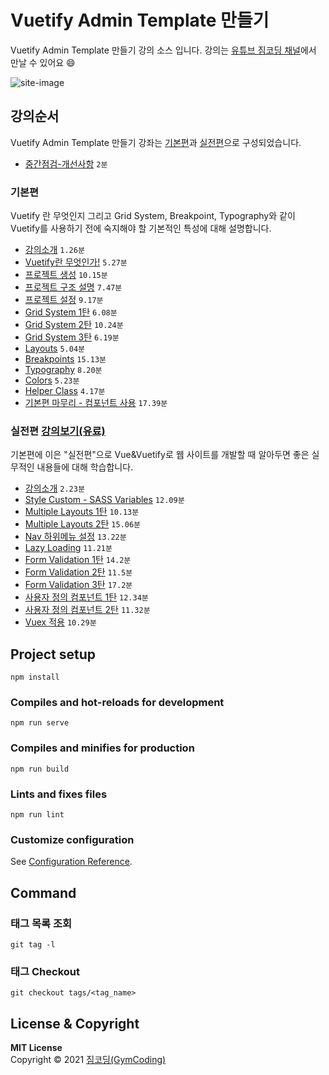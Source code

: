 # Vuetify Admin Template 만들기
Vuetify Admin Template 만들기 강의 소스 입니다. 강의는 [유튜브 짐코딩 채널](https://www.youtube.com/channel/UCZ30aWiMw5C8mGcESlAGQbA/?sub_confirmation=1)에서 만날 수 있어요 😄

![site-image](https://user-images.githubusercontent.com/46775510/118226400-e181cc80-b4c1-11eb-8f3f-ad87bd4038bb.png)



## 강의순서
Vuetify Admin Template 만들기 강좌는 [기본편](https://www.youtube.com/playlist?list=PLlaP-jSd-nK91TqXFJQ7PVX5pOKoOA9v3)과 [실전편](https://gymcoding.teachable.com/p/vuetify-admin-template-vue-tip)으로 구성되었습니다.
- [중간점검-개선사항](https://www.youtube.com/watch?v=m2hjzOOxCG8&list=PLlaP-jSd-nK91TqXFJQ7PVX5pOKoOA9v3&index=1) `2분`
### 기본편
Vuetify 란 무엇인지 그리고 Grid System, Breakpoint, Typography와 같이 Vuetify를 사용하기 전에 숙지해야 할 기본적인 특성에 대해 설명합니다.
- [강의소개](https://www.youtube.com/watch?v=C3dPzOmHea0&list=PLlaP-jSd-nK91TqXFJQ7PVX5pOKoOA9v3&index=1&t=3s) `1.26분`
- [Vuetify란 무엇인가!](https://www.youtube.com/watch?v=28npDAkwekk&list=PLlaP-jSd-nK91TqXFJQ7PVX5pOKoOA9v3&index=2) `5.27분`
- [프로젝트 생성](https://www.youtube.com/watch?v=dDdyKj-zS94&list=PLlaP-jSd-nK91TqXFJQ7PVX5pOKoOA9v3&index=3&t=127s) `10.15분`
- [프로젝트 구조 설명](https://www.youtube.com/watch?v=JuNaO4zT4mI&list=PLlaP-jSd-nK91TqXFJQ7PVX5pOKoOA9v3&index=4) `7.47분`
- [프로젝트 설정](https://www.youtube.com/watch?v=yXJsY8hhyy0&list=PLlaP-jSd-nK91TqXFJQ7PVX5pOKoOA9v3&index=5) `9.17분`
- [Grid System 1탄](https://www.youtube.com/watch?v=V30z8k8kTfE&list=PLlaP-jSd-nK91TqXFJQ7PVX5pOKoOA9v3&index=6) `6.08분`
- [Grid System 2탄](https://www.youtube.com/watch?v=InuKrcuByWI&list=PLlaP-jSd-nK91TqXFJQ7PVX5pOKoOA9v3&index=7) `10.24분`
- [Grid System 3탄](https://www.youtube.com/watch?v=hbpgp_j0ByY&list=PLlaP-jSd-nK91TqXFJQ7PVX5pOKoOA9v3&index=8) `6.19분`
- [Layouts](https://www.youtube.com/watch?v=boJAcjP-PGk&list=PLlaP-jSd-nK91TqXFJQ7PVX5pOKoOA9v3&index=9) `5.04분`
- [Breakpoints](https://www.youtube.com/watch?v=7sKpBB-pC2w&list=PLlaP-jSd-nK91TqXFJQ7PVX5pOKoOA9v3&index=10) `15.13분`
- [Typography](https://www.youtube.com/watch?v=zghpFagJxRM&list=PLlaP-jSd-nK91TqXFJQ7PVX5pOKoOA9v3&index=11) `8.20분`
- [Colors](https://www.youtube.com/watch?v=oEoXmHb8QuE&list=PLlaP-jSd-nK91TqXFJQ7PVX5pOKoOA9v3&index=12) `5.23분`
- [Helper Class](https://www.youtube.com/watch?v=vfId8x-lQ34&list=PLlaP-jSd-nK91TqXFJQ7PVX5pOKoOA9v3&index=13) `4.17분`
- [기본편 마무리 - 컴포넌트 사용](https://www.youtube.com/watch?v=d4inszEc6QA&list=PLlaP-jSd-nK91TqXFJQ7PVX5pOKoOA9v3&index=14) `17.39분`
### 실전편 [강의보기(유료)](https://gymcoding.teachable.com/p/vuetify-admin-template-vue-tip)
기본편에 이은 "실전편"으로 Vue&Vuetify로 웹 사이트를 개발할 때 알아두면 좋은 실무적인 내용들에 대해 학습합니다.

- [강의소개](https://www.youtube.com/watch?v=6kQFotoh80Q&list=PLlaP-jSd-nK8FYw7iL-GffpmFlCoby2T5&index=1) `2.23분`
- [Style Custom - SASS Variables](https://www.youtube.com/watch?v=g2a3eCuaSb0&list=PLlaP-jSd-nK8FYw7iL-GffpmFlCoby2T5&index=2) `12.09분`
- [Multiple Layouts 1탄](https://www.youtube.com/watch?v=lgzG8bWXHOY&list=PLlaP-jSd-nK8FYw7iL-GffpmFlCoby2T5&index=3) `10.13분`
- [Multiple Layouts 2탄](https://www.youtube.com/watch?v=fTu_H27Or5M&list=PLlaP-jSd-nK8FYw7iL-GffpmFlCoby2T5&index=4) `15.06분`
- [Nav 하위메뉴 설정](https://www.youtube.com/watch?v=iPEDyFiJGP4&list=PLlaP-jSd-nK8FYw7iL-GffpmFlCoby2T5&index=5) `13.22분`
- [Lazy Loading](https://www.youtube.com/watch?v=vn2Aipe9ABQ&list=PLlaP-jSd-nK8FYw7iL-GffpmFlCoby2T5&index=6) `11.21분`
- [Form Validation 1탄](https://www.youtube.com/watch?v=_FOQNOrB4Ak&list=PLlaP-jSd-nK8FYw7iL-GffpmFlCoby2T5&index=7) `14.2분`
- [Form Validation 2탄](https://www.youtube.com/watch?v=2b84zXsHU4k&list=PLlaP-jSd-nK8FYw7iL-GffpmFlCoby2T5&index=8) `11.5분`
- [Form Validation 3탄](https://www.youtube.com/watch?v=9D2k-ApbAx4&list=PLlaP-jSd-nK8FYw7iL-GffpmFlCoby2T5&index=9) `17.2분`
- [사용자 정의 컴포넌트 1탄](https://www.youtube.com/watch?v=RJl-1U-8JKk&list=PLlaP-jSd-nK8FYw7iL-GffpmFlCoby2T5&index=10) `12.34분`
- [사용자 정의 컴포넌트 2탄](https://www.youtube.com/watch?v=E5bLWfWfj6E&list=PLlaP-jSd-nK8FYw7iL-GffpmFlCoby2T5&index=11) `11.32분`
- [Vuex 적용](https://www.youtube.com/watch?v=aBOsyjPx8zc&list=PLlaP-jSd-nK8FYw7iL-GffpmFlCoby2T5&index=12) `10.29분`



## Project setup
```
npm install
```

### Compiles and hot-reloads for development
```
npm run serve
```

### Compiles and minifies for production
```
npm run build
```

### Lints and fixes files
```
npm run lint
```

### Customize configuration
See [Configuration Reference](https://cli.vuejs.org/config/).

## Command
### 태그 목록 조회
```
git tag -l
```
### 태그 Checkout
```
git checkout tags/<tag_name>
```



## License & Copyright

**MIT License** <br>
Copyright © 2021 [짐코딩(GymCoding)](https://www.youtube.com/channel/UCZ30aWiMw5C8mGcESlAGQbA/?sub_confirmation=1/)
